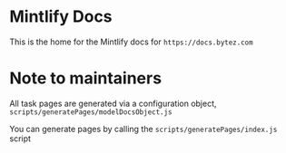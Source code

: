 # Mintlify Docs

This is the home for the Mintlify docs for `https://docs.bytez.com`

# Note to maintainers

All task pages are generated via a configuration object, `scripts/generatePages/modelDocsObject.js`

You can generate pages by calling the `scripts/generatePages/index.js` script
